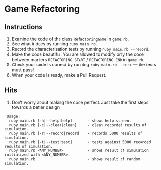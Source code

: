# Game Refactoring

## Instructions

1. Examine the code of the class `RefactoringGame` in `game.rb`.
2. See what it does by running `ruby main.rb`. 
3. Record the characterisation tests by running `ruby main.rb --record`.
4. Make the code beautiful. You are allowed to modify only the code between markers `REFACTORING START` / `REFACTORING END` in `game.rb`.
5. Check your code is correct by running `ruby main.rb --test` — the tests must pass!
6. When your code is ready, make a Pull Request.

## Hits

1. Don't worry about making the code perfect. Just take the first steps towards a better design.

```
 Usage:
  ruby main.rb [-h|--help|help]       - shows help screen.
  ruby main.rb [-c|--clean|clean]     - clean recorded results of simulation.
  ruby main.rb [-r|--record|record]   - records 5000 results of simulation.
  ruby main.rb [-t|--test|test]       - tests against 5000 recorded results of simulation.
  ruby main.rb <ANY_NUMBER>           - shows result of simulation initialized with <ANY_NUMBER>.
  ruby main.rb                        - shows result of random simulation.
```